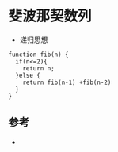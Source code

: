 # 斐波那契数列

- 递归思想

```
function fib(n) {
  if(n<=2){
    return n;
  }else {
    return fib(n-1) +fib(n-2)
  }
}
```

## 参考
- []()
